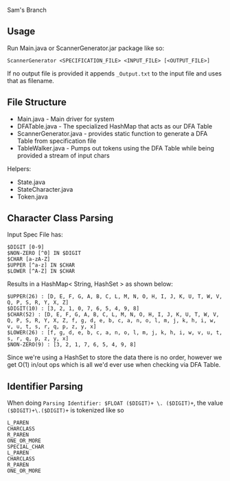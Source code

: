 Sam's Branch

Usage
---
Run Main.java or ScannerGenerator.jar package like so:

	ScannerGenerator <SPECIFICATION_FILE> <INPUT_FILE> [<OUTPUT_FILE>]

If no output file is provided it appends `_Output.txt` to the input file and uses that as filename.

File Structure
---

* Main.java - Main driver for system
* DFATable.java - The specialized HashMap that acts as our DFA Table
* ScannerGenerator.java - provides static function to generate a DFA Table from specification file
* TableWalker.java - Pumps out tokens using the DFA Table while being provided a stream of input chars

Helpers:

* State.java
* StateCharacter.java
* Token.java

Character Class Parsing
---
Input Spec File has:

	$DIGIT [0-9]
	$NON-ZERO [^0] IN $DIGIT
	$CHAR [a-zA-Z]
	$UPPER [^a-z] IN $CHAR
	$LOWER [^A-Z] IN $CHAR

Results in a HashMap< String, HashSet<Character> > as shown below:

	$UPPER(26) : [D, E, F, G, A, B, C, L, M, N, O, H, I, J, K, U, T, W, V, Q, P, S, R, Y, X, Z]
	$DIGIT(10) : [3, 2, 1, 0, 7, 6, 5, 4, 9, 8]
	$CHAR(52) : [D, E, F, G, A, B, C, L, M, N, O, H, I, J, K, U, T, W, V, Q, P, S, R, Y, X, Z, f, g, d, e, b, c, a, n, o, l, m, j, k, h, i, w, v, u, t, s, r, q, p, z, y, x]
	$LOWER(26) : [f, g, d, e, b, c, a, n, o, l, m, j, k, h, i, w, v, u, t, s, r, q, p, z, y, x]
	$NON-ZERO(9) : [3, 2, 1, 7, 6, 5, 4, 9, 8]

Since we're using a HashSet to store the data there is no order, however we get O(1) in/out ops which is all we'd ever use when checking via DFA Table.

Identifier Parsing
---

When doing ```Parsing Identifier: $FLOAT ($DIGIT)+ \. ($DIGIT)+```, the value ```($DIGIT)+\.($DIGIT)+``` is tokenized like so

	L_PAREN
	CHARCLASS
	R_PAREN
	ONE_OR_MORE
	SPECIAL_CHAR
	L_PAREN
	CHARCLASS
	R_PAREN
	ONE_OR_MORE